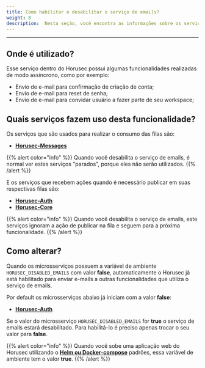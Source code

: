 ```yaml
---
title: Como habilitar e desabilitar o serviço de emails?
weight: 8
description:  Nesta seção, você encontra as informações sobre os serviços de email para o Horusec.
---
```


---

## **Onde é utilizado?** 

Esse serviço dentro do Horusec possui algumas funcionalidades realizadas de modo assíncrono, como por exemplo:

* Envio de e-mail para confirmação de criação de conta;
* Envio de e-mail para reset de senha;
* Envio de e-mail para convidar usuário a fazer parte de seu workspace;

## **Quais serviços fazem uso desta funcionalidade?**

Os serviços que são usados para realizar o consumo das filas são:

* [**Horusec-Messages**](/docs/pt-br/web/services/messages)

{{% alert color="info" %}}
Quando você desabilita o serviço de emails, é normal ver estes serviços "parados", porque eles não serão utilizados.
{{% /alert %}}

E os serviços que recebem ações quando é necessário publicar em suas respectivas filas são:
* [**Horusec-Auth**](/docs/pt-br/web/services/auth)
* [**Horusec-Core**](/docs/pt-br/web/services/core/)

{{% alert color="info" %}}
Quando você desabilita o serviço de emails, este serviços ignoram a ação de publicar na fila e seguem para a próxima funcionalidade.
{{% /alert %}}


## **Como alterar?**

Quando os microsserviços possuem a variável de ambiente `HORUSEC_DISABLED_EMAILS` com valor **false**, automaticamente o Horusec já está habilitado para enviar e-mails a outras funcionalidades que utiliza o serviço de emails.

Por default os microsserviços abaixo já iniciam com a valor **false**:
* [**Horusec-Auth**](/docs/pt-br/web/services/auth)

Se o valor do microsserviço `HORUSEC_DISABLED_EMAILS` for **true** o serviço de emails estará desabilitado.
Para habilitá-lo é preciso apenas trocar o seu valor para **false**.

{{% alert color="info" %}}
Quando você sobe uma aplicação web do Horusec utilizando o [**Helm ou Docker-compose**](/docs/pt-br/web) padrões, essa variável de ambiente tem o valor **true**.
{{% /alert %}}
